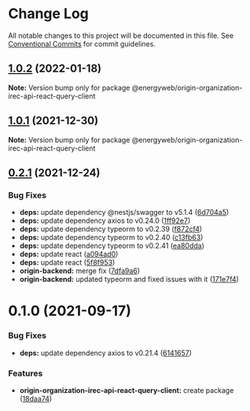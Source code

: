 # Change Log

All notable changes to this project will be documented in this file.
See [Conventional Commits](https://conventionalcommits.org) for commit guidelines.

## [1.0.2](https://github.com/energywebfoundation/origin/compare/@energyweb/origin-organization-irec-api-react-query-client@1.0.1...@energyweb/origin-organization-irec-api-react-query-client@1.0.2) (2022-01-18)

**Note:** Version bump only for package @energyweb/origin-organization-irec-api-react-query-client





## [1.0.1](https://github.com/energywebfoundation/origin/compare/@energyweb/origin-organization-irec-api-react-query-client@0.2.1...@energyweb/origin-organization-irec-api-react-query-client@1.0.1) (2021-12-30)

**Note:** Version bump only for package @energyweb/origin-organization-irec-api-react-query-client





## [0.2.1](https://github.com/energywebfoundation/origin/compare/@energyweb/origin-organization-irec-api-react-query-client@0.1.0...@energyweb/origin-organization-irec-api-react-query-client@0.2.1) (2021-12-24)


### Bug Fixes

* **deps:** update dependency @nestjs/swagger to v5.1.4 ([6d704a5](https://github.com/energywebfoundation/origin/commit/6d704a56e59550e9076cbf42151045e29579ef88))
* **deps:** update dependency axios to v0.24.0 ([1ff92e7](https://github.com/energywebfoundation/origin/commit/1ff92e7297ff0bcdb54704b327f1e3d719e9e029))
* **deps:** update dependency typeorm to v0.2.39 ([f872cf4](https://github.com/energywebfoundation/origin/commit/f872cf445f18e8e9686b973dbf7c36e8f08cca17))
* **deps:** update dependency typeorm to v0.2.40 ([c13fb63](https://github.com/energywebfoundation/origin/commit/c13fb6371a005bed3c43771f073eda88020947cd))
* **deps:** update dependency typeorm to v0.2.41 ([ea80dda](https://github.com/energywebfoundation/origin/commit/ea80dda9f029703602a50c874992ca894edf3245))
* **deps:** update react ([a094ad0](https://github.com/energywebfoundation/origin/commit/a094ad0b0e6b36a609efd098f05b82994fcd4084))
* **deps:** update react ([5f8f953](https://github.com/energywebfoundation/origin/commit/5f8f953a4390838c684c390ee3977288defba341))
* **origin-backend:** merge fix ([7dfa9a6](https://github.com/energywebfoundation/origin/commit/7dfa9a60692893acd2f12bc4ebdf8716cb45b9cb))
* **origin-backend:** updated typeorm and fixed issues with it ([171e7f4](https://github.com/energywebfoundation/origin/commit/171e7f48f374f74e3aec2d99d4d1762e3805d0f5))





# 0.1.0 (2021-09-17)


### Bug Fixes

* **deps:** update dependency axios to v0.21.4 ([6141657](https://github.com/energywebfoundation/origin/commit/6141657651a0212d45a6d09511916d4a247aeb25))


### Features

* **origin-organization-irec-api-react-query-client:** create package ([18daa74](https://github.com/energywebfoundation/origin/commit/18daa7471ccc961632fe710c4de2449464bf3a39))
